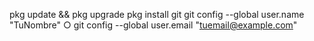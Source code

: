 pkg update && pkg upgrade
pkg install git
git config --global user.name "TuNombre"
○ git config --global user.email "tuemail@example.com" 